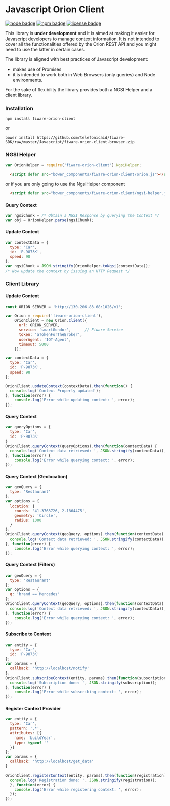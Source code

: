 # Javascript Orion Client

[![node badge](https://img.shields.io/node/v/fiware-orion-client.svg)](https://www.npmjs.com/package/fiware-orion-client)
[![npm badge](https://img.shields.io/npm/dm/fiware-orion-client.svg)](https://www.npmjs.com/package/fiware-orion-client)
[![license badge](https://img.shields.io/npm/l/fiware-orion-client.svg)](https://opensource.org/licenses/MIT)

This library is **under development** and it is aimed at making it easier for Javascript developers to manage context information.
It is not intended to cover all the functionalities offered by the Orion REST API and you might need to
use the latter in certain cases.

The library is aligned with best practices of Javascript development:
* makes use of Promises
* it is intended to work both in Web Browsers (only queries) and Node environments.

For the sake of flexibility the library provides both a NGSI Helper and a client library.

### Installation

````
npm install fiware-orion-client
````

or

````
bower install https://github.com/telefonicaid/fiware-SDK/raw/master/Javascript/fiware-orion-client-browser.zip
````

### NGSI Helper
```js
var OrionHelper = require('fiware-orion-client').NgsiHelper;
```

```html
  <script defer src="bower_components/fiware-orion-client/orion.js"></script>
```

or if you are only going to use the NgsiHelper component

```html
  <script defer src="bower_components/fiware-orion-client/ngsi-helper.js"></script>
```

#### Query Context
```js
var ngsiChunk = /* Obtain a NGSI Response by querying the Context */
var obj = OrionHelper.parse(ngsiChunk);
```

#### Update Context
```js
var contextData = {
  type: 'Car',
  id: 'P-9873K',
  speed: 98
};
var ngsiChunk = JSON.stringify(OrionHelper.toNgsi(contextData));
/* Now update the context by issuing an HTTP Request */
```

### Client Library

#### Update Context

```js
const ORION_SERVER = 'http://130.206.83.68:1026/v1';

var Orion = require('fiware-orion-client'),
    OrionClient = new Orion.Client({
      url: ORION_SERVER,
      service: 'smartGondor',      // Fiware-Service
      token: 'aTokenForTheBroker', 
      userAgent: 'IOT-Agent',
      timeout: 5000
    });

var contextData = {
  type: 'Car',
  id: 'P-9873K',
  speed: 98
};

OrionClient.updateContext(contextData).then(function() {
  console.log('Context Properly updated');
}, function(error) {
    console.log('Error while updating context: ', error);
});
```

#### Query Context

```js
var queryOptions = {
  type: 'Car',
  id: 'P-9873K'
}
OrionClient.queryContext(queryOptions).then(function(contextData) {
  console.log('Context data retrieved: ', JSON.stringify(contextData));
}, function(error) {
    console.log('Error while querying context: ', error);
});

```

#### Query Context (Geolocation)

```js
var geoQuery = {
  type: 'Restaurant'
};
var options = {
  location: {
    coords: '41.3763726, 2.1864475',
    geometry: 'Circle',
    radius: 1000
  }
};
OrionClient.queryContext(geoQuery, options).then(function(contextData) {
  console.log('Context data retrieved: ', JSON.stringify(contextData));
}, function(error) {
    console.log('Error while querying context: ', error);
});
```

#### Query Context (Filters)

```js
var geoQuery = {
  type: 'Restaurant'
};
var options = {
  q: 'brand == Mercedes'
};
OrionClient.queryContext(geoQuery, options).then(function(contextData) {
  console.log('Context data retrieved: ', JSON.stringify(contextData));
}, function(error) {
    console.log('Error while querying context: ', error);
});
```

#### Subscribe to Context

```js
var entity = {
  type: 'Car',
  id: 'P-9873K'
};
var params = {
  callback: 'http://localhost/notify'
};
OrionClient.subscribeContext(entity, params).then(function(subscription) {
  console.log('Subscription done: ', JSON.stringify(subscription));
}, function(error) {
    console.log('Error while subscribing context: ', error);
});
```

#### Register Context Provider

```js
var entity = {
  type: 'Car',
  pattern: '.*',
  attributes: [{
    name: 'buildYear',
    type: typeof ''
  }]
};
var params = {
  callback: 'http://localhost/get_data'
}

OrionClient.registerContext(entity, params).then(function(registration) {
  console.log('Registration done: ', JSON.stringify(registration));
  }, function(error) {
    console.log('Error while registering context: ', error);
  });
});

```
